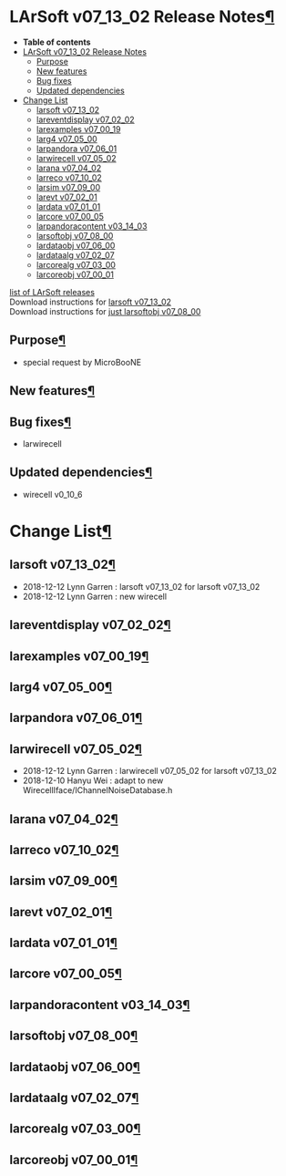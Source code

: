 LArSoft v07\_13\_02 Release Notes[¶](#LArSoft-v07_13_02-Release-Notes)
======================================================================

-   **Table of contents**
-   [LArSoft v07\_13\_02 Release Notes](#LArSoft-v07_13_02-Release-Notes)
    -   [Purpose](#Purpose)
    -   [New features](#New-features)
    -   [Bug fixes](#Bug-fixes)
    -   [Updated dependencies](#Updated-dependencies)
-   [Change List](#Change-List)
    -   [larsoft v07\_13\_02](#larsoft-v07_13_02)
    -   [lareventdisplay v07\_02\_02](#lareventdisplay-v07_02_02)
    -   [larexamples v07\_00\_19](#larexamples-v07_00_19)
    -   [larg4 v07\_05\_00](#larg4-v07_05_00)
    -   [larpandora v07\_06\_01](#larpandora-v07_06_01)
    -   [larwirecell v07\_05\_02](#larwirecell-v07_05_02)
    -   [larana v07\_04\_02](#larana-v07_04_02)
    -   [larreco v07\_10\_02](#larreco-v07_10_02)
    -   [larsim v07\_09\_00](#larsim-v07_09_00)
    -   [larevt v07\_02\_01](#larevt-v07_02_01)
    -   [lardata v07\_01\_01](#lardata-v07_01_01)
    -   [larcore v07\_00\_05](#larcore-v07_00_05)
    -   [larpandoracontent v03\_14\_03](#larpandoracontent-v03_14_03)
    -   [larsoftobj v07\_08\_00](#larsoftobj-v07_08_00)
    -   [lardataobj v07\_06\_00](#lardataobj-v07_06_00)
    -   [lardataalg v07\_02\_07](#lardataalg-v07_02_07)
    -   [larcorealg v07\_03\_00](#larcorealg-v07_03_00)
    -   [larcoreobj v07\_00\_01](#larcoreobj-v07_00_01)

[list of LArSoft releases](LArSoft_release_list)\
Download instructions for [larsoft v07\_13\_02](http://scisoft.fnal.gov/scisoft/bundles/larsoft/v07_13_02/larsoft-v07_13_02.html)\
Download instructions for [just larsoftobj v07\_08\_00](http://scisoft.fnal.gov/scisoft/bundles/larsoftobj/v07_08_00/larsoftobj-v07_08_00.html)


Purpose[¶](#Purpose)
--------------------

-   special request by MicroBooNE


New features[¶](#New-features)
------------------------------


Bug fixes[¶](#Bug-fixes)
------------------------

-   larwirecell


Updated dependencies[¶](#Updated-dependencies)
----------------------------------------------

-   wirecell v0\_10\_6


Change List[¶](#Change-List)
============================


larsoft v07\_13\_02[¶](#larsoft-v07_13_02)
------------------------------------------

-   2018-12-12 Lynn Garren : larsoft v07\_13\_02 for larsoft v07\_13\_02
-   2018-12-12 Lynn Garren : new wirecell


lareventdisplay v07\_02\_02[¶](#lareventdisplay-v07_02_02)
----------------------------------------------------------


larexamples v07\_00\_19[¶](#larexamples-v07_00_19)
--------------------------------------------------


larg4 v07\_05\_00[¶](#larg4-v07_05_00)
--------------------------------------


larpandora v07\_06\_01[¶](#larpandora-v07_06_01)
------------------------------------------------


larwirecell v07\_05\_02[¶](#larwirecell-v07_05_02)
--------------------------------------------------

-   2018-12-12 Lynn Garren : larwirecell v07\_05\_02 for larsoft v07\_13\_02
-   2018-12-10 Hanyu Wei : adapt to new WirecellIface/IChannelNoiseDatabase.h


larana v07\_04\_02[¶](#larana-v07_04_02)
----------------------------------------


larreco v07\_10\_02[¶](#larreco-v07_10_02)
------------------------------------------


larsim v07\_09\_00[¶](#larsim-v07_09_00)
----------------------------------------


larevt v07\_02\_01[¶](#larevt-v07_02_01)
----------------------------------------


lardata v07\_01\_01[¶](#lardata-v07_01_01)
------------------------------------------


larcore v07\_00\_05[¶](#larcore-v07_00_05)
------------------------------------------


larpandoracontent v03\_14\_03[¶](#larpandoracontent-v03_14_03)
--------------------------------------------------------------


larsoftobj v07\_08\_00[¶](#larsoftobj-v07_08_00)
------------------------------------------------


lardataobj v07\_06\_00[¶](#lardataobj-v07_06_00)
------------------------------------------------


lardataalg v07\_02\_07[¶](#lardataalg-v07_02_07)
------------------------------------------------


larcorealg v07\_03\_00[¶](#larcorealg-v07_03_00)
------------------------------------------------


larcoreobj v07\_00\_01[¶](#larcoreobj-v07_00_01)
------------------------------------------------

